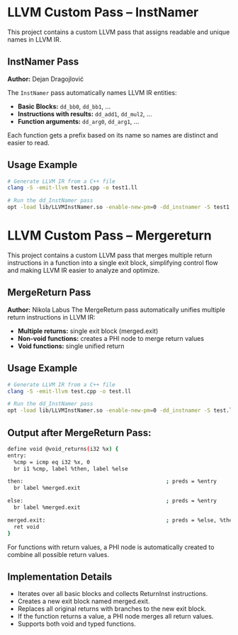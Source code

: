 # LLVM Custom Pass – InstNamer

This project contains a custom LLVM pass that assigns readable and unique names in LLVM IR.

## InstNamer Pass

**Author:** Dejan Dragojlović

The `InstNamer` pass automatically names LLVM IR entities:

- **Basic Blocks:** `dd_bb0`, `dd_bb1`, …  
- **Instructions with results:** `dd_add1`, `dd_mul2`, …  
- **Function arguments:** `dd_arg0`, `dd_arg1`, …  

Each function gets a prefix based on its name so names are distinct and easier to read.

## Usage Example

```bash
# Generate LLVM IR from a C++ file
clang -S -emit-llvm test1.cpp -o test1.ll

# Run the dd_InstNamer pass
opt -load lib/LLVMInstNamer.so -enable-new-pm=0 -dd_instnamer -S test1.ll -o test1_output.ll

```
# LLVM Custom Pass – Mergereturn
This project contains a custom LLVM pass that merges multiple return instructions in a function into a single exit block, simplifying control flow and making LLVM IR easier to analyze and optimize.

## MergeReturn Pass
**Author:** Nikola Labus
The MergeReturn pass automatically unifies multiple return instructions in LLVM IR:
- **Multiple returns:**  single exit block (merged.exit)  
- **Non-void functions:** creates a PHI node to merge return values 
- **Void functions:** single unified return

## Usage Example
  
```bash
# Generate LLVM IR from a C++ file
clang -S -emit-llvm test.cpp -o test.ll

# Run the dd_InstNamer pass
opt -load lib/LLVMInstNamer.so -enable-new-pm=0 -dd_instnamer -S test.ll -o output.ll

```

## Output after MergeReturn Pass:

```bash
define void @void_returns(i32 %x) {
entry:
  %cmp = icmp eq i32 %x, 0
  br i1 %cmp, label %then, label %else

then:                                             ; preds = %entry
  br label %merged.exit

else:                                             ; preds = %entry
  br label %merged.exit

merged.exit:                                      ; preds = %else, %then
  ret void
}
```
For functions with return values, a PHI node is automatically created to combine all possible return values.

## Implementation Details
- Iterates over all basic blocks and collects ReturnInst instructions.
- Creates a new exit block named merged.exit.
- Replaces all original returns with branches to the new exit block.
- If the function returns a value, a PHI node merges all return values.
- Supports both void and typed functions.





